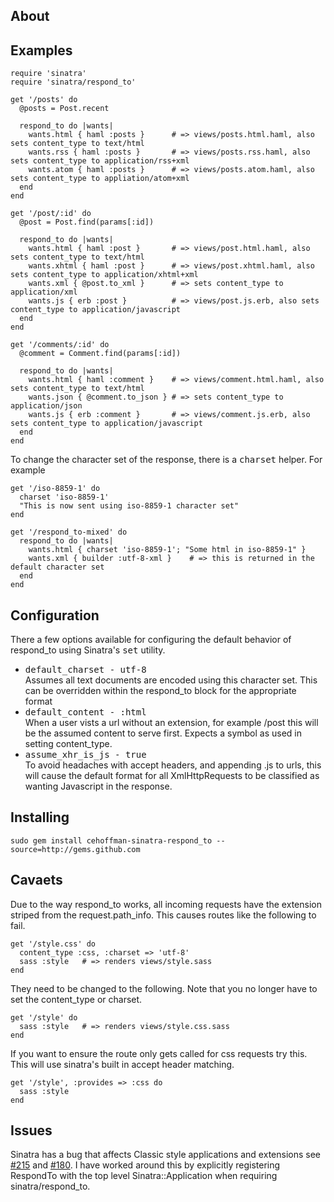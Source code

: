 ## About


## Examples

    require 'sinatra'
    require 'sinatra/respond_to'

    get '/posts' do
      @posts = Post.recent

      respond_to do |wants|
        wants.html { haml :posts }      # => views/posts.html.haml, also sets content_type to text/html
        wants.rss { haml :posts }       # => views/posts.rss.haml, also sets content_type to application/rss+xml
        wants.atom { haml :posts }      # => views/posts.atom.haml, also sets content_type to appliation/atom+xml
      end
    end

    get '/post/:id' do
      @post = Post.find(params[:id])

      respond_to do |wants|
        wants.html { haml :post }       # => views/post.html.haml, also sets content_type to text/html
        wants.xhtml { haml :post }      # => views/post.xhtml.haml, also sets content_type to application/xhtml+xml
        wants.xml { @post.to_xml }      # => sets content_type to application/xml
        wants.js { erb :post }          # => views/post.js.erb, also sets content_type to application/javascript
      end
    end

    get '/comments/:id' do
      @comment = Comment.find(params[:id])

      respond_to do |wants|
        wants.html { haml :comment }    # => views/comment.html.haml, also sets content_type to text/html
        wants.json { @comment.to_json } # => sets content_type to application/json
        wants.js { erb :comment }       # => views/comment.js.erb, also sets content_type to application/javascript
      end
    end

To change the character set of the response, there is a <tt>charset</tt> helper.  For example

    get '/iso-8859-1' do
      charset 'iso-8859-1'
      "This is now sent using iso-8859-1 character set"
    end

    get '/respond_to-mixed' do
      respond_to do |wants|
        wants.html { charset 'iso-8859-1'; "Some html in iso-8859-1" }
        wants.xml { builder :utf-8-xml }    # => this is returned in the default character set
      end
    end

## Configuration

There a few options available for configuring the default behavior of respond_to using Sinatra's
<tt>set</tt> utility.

* <tt>default\_charset - utf-8</tt><br />
    Assumes all text documents are encoded using this character set.
    This can be overridden within the respond_to block for the appropriate format
* <tt>default\_content - :html</tt><br />
    When a user vists a url without an extension, for example /post this will be
    the assumed content to serve first.  Expects a symbol as used in setting content_type.
* <tt>assume\_xhr\_is\_js - true</tt><br />
    To avoid headaches with accept headers, and appending .js to urls, this will
    cause the default format for all XmlHttpRequests to be classified as wanting Javascript
    in the response.

## Installing
    sudo gem install cehoffman-sinatra-respond_to --source=http://gems.github.com

## Cavaets
Due to the way respond\_to works, all incoming requests have the extension striped from the request.path\_info.
This causes routes like the following to fail.

    get '/style.css' do
      content_type :css, :charset => 'utf-8'
      sass :style   # => renders views/style.sass
    end

They need to be changed to the following.  Note that you no longer have to set the content\_type or charset.

    get '/style' do
      sass :style   # => renders views/style.css.sass
    end

If you want to ensure the route only gets called for css requests try this.  This will use sinatra's built in accept header matching.

    get '/style', :provides => :css do
      sass :style
    end

## Issues

Sinatra has a bug that affects Classic style applications and extensions see [#215][215] and [#180][180].
I have worked around this by explicitly registering RespondTo with the top level Sinatra::Application when
requiring sinatra/respond\_to.

[215]: https://sinatra.lighthouseapp.com/projects/9779/tickets/215-extensions-cannot-define-before-filters-for-classic-apps "Extensions cannot define before filters for classic apps"
[180]: https://sinatra.lighthouseapp.com/projects/9779/tickets/180-better-route-inheritence "Better route inheritence"

